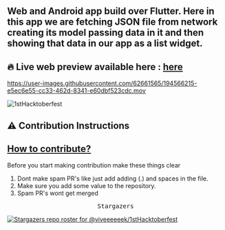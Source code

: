 <h2>Web and Android app build over Flutter. Here in this app we are fetching JSON file from network creating its model passing data in it and then showing that data in our app as a list widget.</h2>

## 🔥 Live web preview available here : [here](https://firsthacktoberfest.web.app/#/)


https://user-images.githubusercontent.com/62661565/194566215-e5ec6e55-cc33-462d-8341-e60dbf523cdc.mov



[Dark theme is implemented by https://github.com/AwsmAsim]: #nowhere
![1stHacktoberfest](https://user-images.githubusercontent.com/63421684/137514287-c87c5b48-5563-41b5-beae-f4a2bdfc11b5.gif)
<h2>⚠️ Contribution Instructions </h2>

##  [How to contribute?](https://github.com/viveeeeeek/1stHacktoberfest/blob/master/CONTRIBUTING.md)

Before you start making contribution make these things clear 

1) Dont make spam PR's like just add adding (.) and spaces in the file.
2) Make sure you add some value to the repository.
3) Spam PR's wont get merged

<div align="center">
    <pre>Stargazers</pre>
</div>

[![Stargazers repo roster for @viveeeeeek/1stHacktoberfest](https://reporoster.com/stars/dark/viveeeeeek/1stHacktoberfest)](https://github.com/viveeeeeek/1stHacktoberfest/stargazers)
